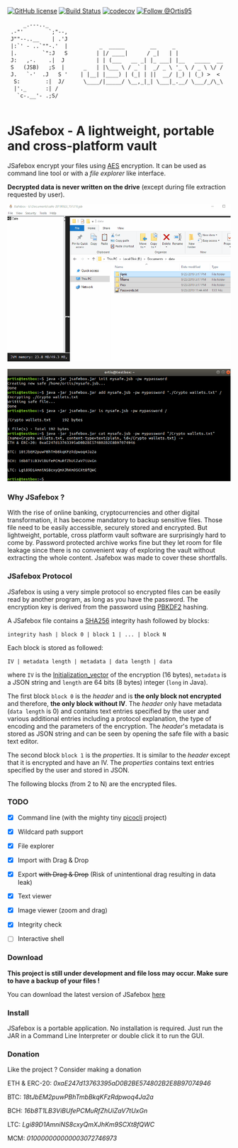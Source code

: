

[![GitHub license](https://img.shields.io/github/license/0rtis/jsafebox.svg?style=flat-square)](https://github.com/0rtis/jsafebox/blob/master/LICENSE)
[![Build Status](https://img.shields.io/travis/0rtis/jsafebox.svg?style=flat-square)](https://travis-ci.org/0rtis/jsafebox)
[![codecov](https://img.shields.io/codecov/c/github/0rtis/jsafebox.svg?style=flat-square)](https://codecov.io/gh/0rtis/jsafebox)
[![Follow @Ortis95](https://img.shields.io/twitter/follow/Ortis95.svg?style=flat-square)](https://twitter.com/intent/follow?screen_name=Ortis95) 

```
     _.---.._    
 .-"'        `;"--,
 J""--..__    | .'J
 |:`' - ..`""-.'  |	         _  _____        __     _               
 |.        `":J   S	        | |/ ____|      / _|   | |              		
 J:   ,-.    .|  J 	        | | (___   __ _| |_ ___| |__   _____  __		
 S   (JSB)   ;S  | 	    _   | |\___ \ / _` |  _/ _ \ '_ \ / _ \ \/ /		
 J.   `-'  .J   S '	   | |__| |____) | (_| | ||  __/ |_) | (_) >  < 		
  S:        :|  J/ 	    \____/|_____/ \__,_|_| \___|_.__/ \___/_/\_\		
  |'._      :| /   		
   `c-.__'- .;S/ 
     
```

# JSafebox - A lightweight, portable and cross-platform vault

JSafebox encrypt your files using [AES](https://en.wikipedia.org/wiki/Advanced_Encryption_Standard) encryption. It can be used as command line tool or with a _file explorer_ like interface.

**Decrypted data is never written on the drive** (except during file extraction requested by user).

![JSafebox GUI demo](docs/img/demo-gui.gif?raw=true)

![JSafebox CLI demo](docs/img/demo-cli.png?raw=true)




### Why JSafebox ?
With the rise of online banking, cryptocurrencies and other digital transformation, it has become mandatory to backup sensitive files.
Those file need to be easily accessible, securely stored and encrypted. But lightweight, portable, cross platform vault software are surprisingly hard to come by. Password protected archive works fine but they let room for file leakage since there is no convenient way of exploring the vault without extracting the whole content. Jsafebox was made to cover these shortfalls.






### JSafebox Protocol
JSafebox is using a very simple protocol so encrypted files can be easily read by another program, as long as you have the password. The encryption key is derived from the password using [PBKDF2](https://en.wikipedia.org/wiki/PBKDF2) hashing.

A JSafebox file contains a [SHA256](https://en.wikipedia.org/wiki/SHA-2) integrity hash followed by blocks:
	
	integrity hash | block 0 | block 1 | ... | block N

Each block is stored as followed: 

    IV | metadata length | metadata | data length | data
    
where `IV` is the [Initialization_vector](https://en.wikipedia.org/wiki/Initialization_vector) of the encryption (16 bytes), `metadata` is a JSON string and `length` are 64 bits (8 bytes) integer (`long` in Java).

The first block `block 0` is the *header* and is **the only block not encrypted** and therefore, **the only block without IV**. The *header* only have metadata (`data length` is 0) and contains text entries specified by the user and various additional entries including a protocol explanation, the type of encoding and the parameters of the encryption. The *header*'s metadata is stored as JSON string and can be seen by opening the safe file with a basic text editor.

The second block `block 1` is the *properties*. It is similar to the *header* except that it is encrypted and have an IV. The *properties* contains text entries specified by the user and stored in JSON.

The following blocks (from 2 to N) are the encrypted files. 



### TODO
- [x] Command line (with the mighty tiny [picocli](https://github.com/remkop/picocli) project)
- [x] Wildcard path support
- [x] File explorer
- [x] Import with Drag & Drop
- [x] Export ~~with Drag & Drop~~ (Risk of unintentional drag resulting in data leak)
- [x] Text viewer
- [x] Image viewer (zoom and drag)
- [x] Integrity check
- [ ] Interactive shell


### Download
**This project is still under development and file loss may occur. Make sure to have a backup of your files !**

You can download the latest version of JSafebox [here](https://github.com/0rtis/jsafebox/releases/latest)



### Install
JSafebox is a portable application. No installation is required. Just run the JAR in a Command Line Interpreter or double click it to run the GUI. 


### Donation
Like the project ? Consider making a donation 

ETH & ERC-20: _0xaE247d13763395aD0B2BE574802B2E8B97074946_

BTC: _18tJbEM2puwPBhTmbBkqKFzRdpwoq4Ja2a_

BCH: _16b8T1LB3ViBUfePCMuRfZhUiZaV7tUxGn_

LTC: _Lgi89D1AmniNS8cxyQmXJhKm9SCXt8fQWC_

MCM: _010000000000003072746973_




